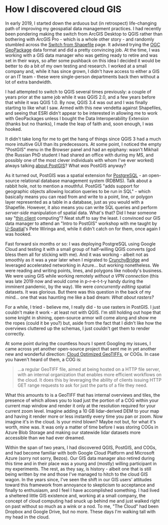 # How I discovered cloud GIS

In early 2019, I started down the arduous but (in retrospect) life-changing path of improving my geospatial data management practices. I had recently been pondering making the switch from ArcGIS Desktop to QGIS rather than bothering with ArcGIS Pro - which is a whole other story - and randomly stumbled across the [Switch from Shapefile](http://switchfromshapefile.org/) page. It advised trying the [OGC GeoPackage](http://www.geopackage.org/) data format and did a pretty convincing job. At the time, I was working with a GIS data manager who was getting ready to retire and was set in their ways, so after some pushback on this idea I decided it would be better to do a bit of my own testing and research. I worked at a small company and, while it has since grown, I didn't have access to either a GIS or an IT team - these were single-person departments back then without a lot of extra bandwidth.

I had attempted to switch to QGIS several times previously: a couple of years prior at the same job while it was QGIS 2.0, and a few years before that while it was QGIS 1.0. By now, QGIS 3.4 was out and I was finally starting to like what I saw. Armed with this new vendetta against Shapefiles, and seeing that ESRI didn't appear to be interested in allowing me to work with GeoPackages unless I bought the Data Interoperability Extension (thanks but no thanks), I made the leap of faith and, soon enough, I was hooked.

It didn't take long for me to get the hang of things since QGIS 3 had a much more intuitive GUI than its predecessors. At some point, I noticed the empty "PostGIS" menu in the Browser panel and had an epiphany: wasn't Mikhail (the Russian PhD student I had shared an office with during my MS, and possibly one of the most clever individuals with whom I've ever worked) always talking [about PostGIS](https://postgis.net/)? What *was* PostGIS anyway?

As it turned out, PostGIS was a spatial extension for [PostgreSQL](https://www.postgresql.org/) - an open-source relational database management system (RDBMS). Talk about a rabbit hole, not to mention a mouthful. PostGIS "adds support for geographic objects allowing location queries to be run in SQL" - which basically means you can read from and write to a point, line, or polygon layer represented as a table in a database, just as you would with a Shapefile. However, it also means you can write SQL queries and perform *server-side* manipulation of spatial data. What's that? Did I hear someone say "[thin client](https://en.wikipedia.org/wiki/Thin_client) computing"? Neat stuff to say the least. I convinced our GIS data manager to attend an "Intro to PostGIS" workshop with me taught by [U-Spatial](https://rc.umn.edu/uspatial)'s Pete Wiringa and, while it didn't catch on for them, once again I was hooked.

Fast forward six months or so: I was deploying PostgreSQL using Google Cloud and testing it with a small group of half-willing QGIS converts (god bless them all for sticking with me). And it was working - albeit not as smoothly as it was a year later when I migrated to [CrunchyBridge](https://www.crunchydata.com/products/crunchy-bridge) and leveraged accelerated networking in Azure... but working nonetheless. We were reading and writing points, lines, and polygons like nobody's business. We were using GIS while working remotely *without a VPN connection* (this was late 2019 now and would come in p-r-e-t-t-y handy during the imminent pandemic, by the way). We were *concurrently editing* spatial datasets. It was glorious. But there was this question in the back of my mind... one that was haunting me like a bad dream: *What about rasters?*

For a while, I tried - believe me, I really did - to use rasters in PostGIS. I just couldn't make it work - at least not with QGIS. I'm still holding out hope that some knight in shining, open-source armor will come along and show me the ropes (could it be you?) but, aside from the fact that I didn't like how the overviews cluttered up the schemas, I just couldn't get them to render correctly.

At some point during the countless hours I spent Googling my issues, I came across yet another open-source project that sent me in yet another new and wonderful direction: [Cloud Optimized GeoTIFFs](https://www.cogeo.org/), or COGs. In case you haven't heard of them, a COG is:

> ...a regular GeoTIFF file, aimed at being hosted on a HTTP file server, with an internal organization that enables more efficient workflows on the cloud. It does this by leveraging the ability of clients issuing ​HTTP GET range requests to ask for just the parts of a file they need.

What this amounts to is a GeoTIFF that has internal overviews and tiles, the presence of which allows you to load just the portion of a COG within your current map window and render it only at the resolution required for your current zoom level. Imagine adding a 10 GB lidar-derived DEM to your map and having it render more or less instantly every time you pan or zoom. Now imagine it's in the cloud. Is your mind blown? Maybe not but, for what it's worth, mine was. It was only a matter of time before I was storing COGs in Azure Blob Storage and making our statewide lidar datasets more accessible than we had ever dreamed.

Within the span of two years, I had discovered QGIS, PostGIS, and COGs, and had become familiar with both Google Cloud Platform and Microsoft Azure (sorry not sorry, Bezos). Our GIS data manager also retired during this time and in their place was a young and (mostly) willing participant in my experiments. The rest, as they say, is history - albeit one that is still being written by me and those I've managed to hitch to the cloud GIS wagon. In the years since, I've seen the shift in our GIS users' attitudes toward this framework from annoyance to skepticism to acceptance and finally to enthusiasm, and I feel I have accomplished something. I had lived a sheltered little GIS existence and, working at a small company, the concept of cloud computing had snuck up behind me and just walked right on past without so much as a wink or a nod. To me, "The Cloud" had been Dropbox and Google Drive, but no more. These days I'm walking tall with my head in the cloud.